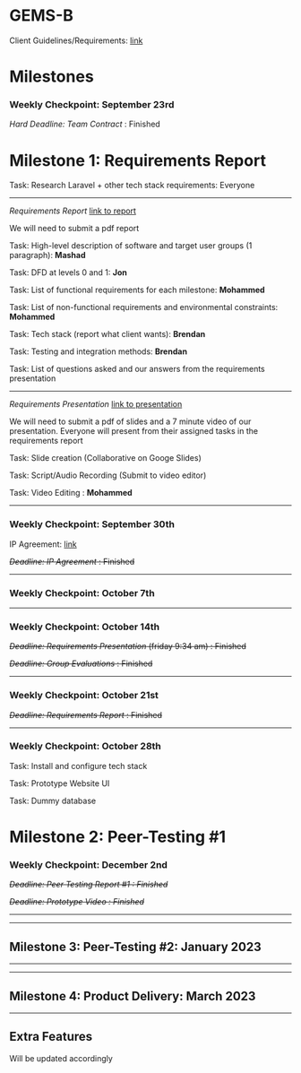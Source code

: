 # GEMS-B

Client Guidelines/Requirements: [link](https://docs.google.com/document/d/1QihJwHGf21KwdMD0RD1Cv3IDLi0mGxSd2uo_oKJF6tQ/edit)
# Milestones

### Weekly Checkpoint: September 23rd
*Hard Deadline: Team Contract* : Finished

# Milestone 1: Requirements Report

Task: Research Laravel + other tech stack requirements: Everyone

***
*Requirements Report* [link to report](https://docs.google.com/document/d/18-OEskgXC9tA3IkA8cFmNeUtcdtNlhOucZf2g1xv8pE/edit?usp=sharing)

We will need to submit a pdf report 

Task: High-level description of software and target user groups (1 paragraph): **Mashad**

Task: DFD at levels 0 and 1: **Jon**

Task: List of functional requirements for each milestone: **Mohammed**

Task: List of non-functional requirements and environmental constraints: **Mohammed**

Task: Tech stack (report what client wants): **Brendan**

Task: Testing and integration methods: **Brendan**

Task: List of questions asked and our answers from the requirements presentation
***
*Requirements Presentation* [link to presentation](https://docs.google.com/presentation/d/1Ea1mbo37PhhvyxXTCYh0MNJ2fWqKhebvkTHHoV0DTpE/edit?usp=sharing)

We will need to submit a pdf of slides and a 7 minute video of our presentation. Everyone will present from their assigned tasks in the requirements report

Task: Slide creation (Collaborative on Googe Slides)

Task: Script/Audio Recording (Submit to video editor)

Task: Video Editing : **Mohammed**
***


### Weekly Checkpoint: September 30th

IP Agreement: [link](https://docs.google.com/document/d/1r8ovwDyKNObXJOkx97MzuQUwNF7pO3qw4YOi225d4Fo/edit?usp=sharing)

~~*Deadline: IP Agreement* : Finished~~
***


### Weekly Checkpoint: October 7th
***


### Weekly Checkpoint: October 14th
~~*Deadline: Requirements Presentation* (friday 9:34 am) : Finished~~

~~*Deadline: Group Evaluations* : Finished~~
***


### Weekly Checkpoint: October 21st
~~*Deadline: Requirements Report* : Finished~~

***

### Weekly Checkpoint: October 28th
Task: Install and configure tech stack

Task: Prototype Website UI

Task: Dummy database

# Milestone 2: Peer-Testing #1
### Weekly Checkpoint: December 2nd

*~~Deadline: Peer Testing Report #1 : Finished~~*

*~~Deadline: Prototype Video : Finished~~*

***
***
## Milestone 3: Peer-Testing #2: January 2023

***
***
## Milestone 4: Product Delivery: March 2023

***
## Extra Features
Will be updated accordingly